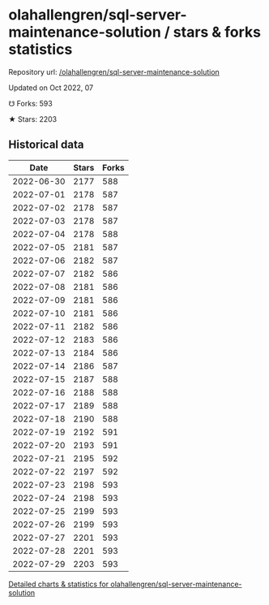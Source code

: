 # olahallengren/sql-server-maintenance-solution / stars & forks statistics

Repository url: [/olahallengren/sql-server-maintenance-solution](https://github.com/olahallengren/sql-server-maintenance-solution)

Updated on Oct 2022, 07

☋ Forks: 593

★ Stars: 2203

## Historical data
| Date | Stars | Forks |
|------|-------|-------|
| 2022-06-30 | 2177 | 588 | 
| 2022-07-01 | 2178 | 587 | 
| 2022-07-02 | 2178 | 587 | 
| 2022-07-03 | 2178 | 587 | 
| 2022-07-04 | 2178 | 588 | 
| 2022-07-05 | 2181 | 587 | 
| 2022-07-06 | 2182 | 587 | 
| 2022-07-07 | 2182 | 586 | 
| 2022-07-08 | 2181 | 586 | 
| 2022-07-09 | 2181 | 586 | 
| 2022-07-10 | 2181 | 586 | 
| 2022-07-11 | 2182 | 586 | 
| 2022-07-12 | 2183 | 586 | 
| 2022-07-13 | 2184 | 586 | 
| 2022-07-14 | 2186 | 587 | 
| 2022-07-15 | 2187 | 588 | 
| 2022-07-16 | 2188 | 588 | 
| 2022-07-17 | 2189 | 588 | 
| 2022-07-18 | 2190 | 588 | 
| 2022-07-19 | 2192 | 591 | 
| 2022-07-20 | 2193 | 591 | 
| 2022-07-21 | 2195 | 592 | 
| 2022-07-22 | 2197 | 592 | 
| 2022-07-23 | 2198 | 593 | 
| 2022-07-24 | 2198 | 593 | 
| 2022-07-25 | 2199 | 593 | 
| 2022-07-26 | 2199 | 593 | 
| 2022-07-27 | 2201 | 593 | 
| 2022-07-28 | 2201 | 593 | 
| 2022-07-29 | 2203 | 593 | 


[Detailed charts & statistics for olahallengren/sql-server-maintenance-solution](https://reviewgithub.com/rep/olahallengren/sql-server-maintenance-solution)
